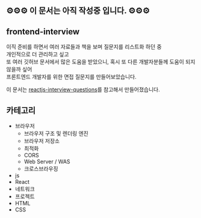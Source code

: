 ## ⚙️⚙️⚙️ 이 문서는 아직 작성중 입니다. ⚙️⚙️⚙️

## frontend-interview

이직 준비를 하면서 여러 자료들과 책을 보며 질문지를 리스트화 하던 중 <br />
개인적으로 더 관리하고 싶고 <br />
또 여러 깃허브 문서에서 많은 도움을 받았으니, 혹시 또 다른 개발자분들께 도움이 되지 않을까 싶어 <br />
프론트엔드 개발자를 위한 면접 질문지를 만들어보았습니다.

이 문서는 [reactjs-interview-questions](https://github.com/sudheerj/reactjs-interview-questions?tab=readme-ov-file)를 참고해서 만들어졌습니다.

## 카테고리

- 브라우저
  - 브라우저 구조 및 렌더링 엔진
  - 브라우저 저장소
  - 최적화
  - CORS
  - Web Server / WAS
  - 크로스브라우징
- js
- React
- 네트워크
- 프로젝트
- HTML
- CSS
